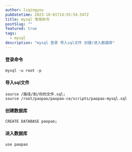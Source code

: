 ```yaml
---
author: liqingyou
pubDatetime: 2023-10-01T14:55:54.547Z
title: mysql 常用命令
postSlug: ""
featured: true
tags:
  - mysql
description: "mysql 登录 导入sql文件 创建/进入数据库"
---
```


#### 登录命令
```shell
mysql -u root -p
```

#### 导入sql文件
```shell
source /路径/到/你的文件.sql;
source /root/paopao/paopao-ce/scripts/paopao-mysql.sql
```

#### 创建数据库
```
CREATE DATABASE paopao;
```

#### 进入数据库
```
use paopao
```